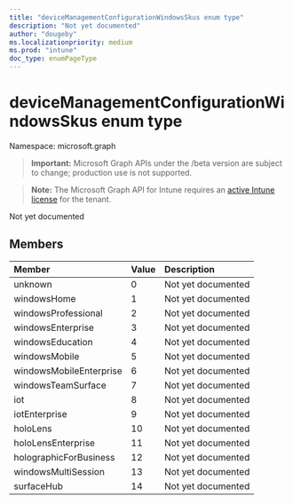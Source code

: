 ```yaml
---
title: "deviceManagementConfigurationWindowsSkus enum type"
description: "Not yet documented"
author: "dougeby"
ms.localizationpriority: medium
ms.prod: "intune"
doc_type: enumPageType
---
```


# deviceManagementConfigurationWindowsSkus enum type

Namespace: microsoft.graph

> **Important:** Microsoft Graph APIs under the /beta version are subject to change; production use is not supported.

> **Note:** The Microsoft Graph API for Intune requires an [active Intune license](https://go.microsoft.com/fwlink/?linkid=839381) for the tenant.

Not yet documented

## Members
|Member|Value|Description|
|:---|:---|:---|
|unknown|0|Not yet documented|
|windowsHome|1|Not yet documented|
|windowsProfessional|2|Not yet documented|
|windowsEnterprise|3|Not yet documented|
|windowsEducation|4|Not yet documented|
|windowsMobile|5|Not yet documented|
|windowsMobileEnterprise|6|Not yet documented|
|windowsTeamSurface|7|Not yet documented|
|iot|8|Not yet documented|
|iotEnterprise|9|Not yet documented|
|holoLens|10|Not yet documented|
|holoLensEnterprise|11|Not yet documented|
|holographicForBusiness|12|Not yet documented|
|windowsMultiSession|13|Not yet documented|
|surfaceHub|14|Not yet documented|



